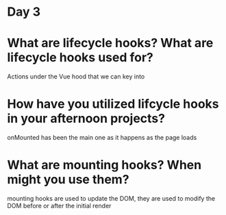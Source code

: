 # Day 3
# What are lifecycle hooks? What are lifecycle hooks used for?
Actions under the Vue hood that we can key into

# How have you utilized lifcycle hooks in your afternoon projects?
onMounted has been the main one as it happens as the page loads

# What are mounting hooks? When might you use them?
mounting hooks are used to update the DOM, they are used to modify the DOM before or after the initial render